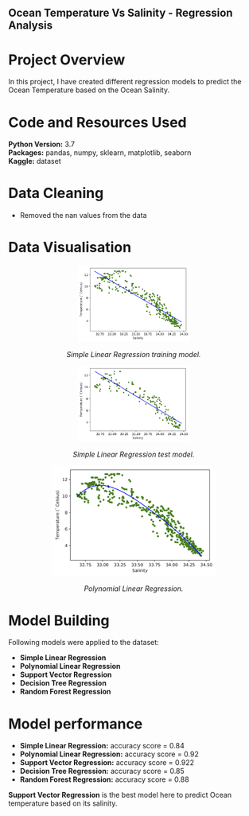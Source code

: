 ## Ocean Temperature Vs Salinity - Regression Analysis

# Project Overview
In this project, I have created different regression models to predict the  
Ocean Temperature based on the Ocean Salinity.


# Code and Resources Used 
**Python Version:** 3.7  
**Packages:** pandas, numpy, sklearn, matplotlib, seaborn  
**Kaggle:** dataset

# Data Cleaning

* Removed the nan values from the data

# Data Visualisation

<p align="center">
  <img width="45%" src="https://github.com/RichaShama/Regression-Analysis/blob/main/TempVsSalinity_trainingmodel.png" alt></p>
  <p  align="center"> <em>Simple Linear Regression training model.</em>
</p> 
<p align="center">
  <img width="45%" src="https://github.com/RichaShama/Regression-Analysis/blob/main/TempVsSalinity_testmodel.png" alt></p>
  <p  align="center"> <em>Simple Linear Regression test model.</em>
</p>
<p align="center">
  <img width="65%" src="https://github.com/RichaShama/Regression-Analysis/blob/main/TempVsSalinity-polynomial.png" alt></p>
  <p  align="center"> <em>Polynomial Linear Regression.</em>
</p>


# Model Building 

Following models were applied to the dataset:

* **Simple Linear Regression**
* **Polynomial Linear Regression**
* **Support Vector Regression**
* **Decision Tree Regression**
* **Random Forest Regression**


# Model performance

* **Simple Linear Regression:** accuracy score = 0.84
* **Polynomial Linear Regression:** accuracy score = 0.92
* **Support Vector Regression:** accuracy score = 0.922
* **Decision Tree Regression:** accuracy score = 0.85
* **Random Forest Regression:** accuracy score = 0.88


**Support Vector Regression** is the best model here to predict Ocean temperature based on its salinity. 









